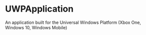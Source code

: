 # UWPApplication
An application built for the Universal Windows Platform (Xbox One, Windows 10, Windows Mobile)

